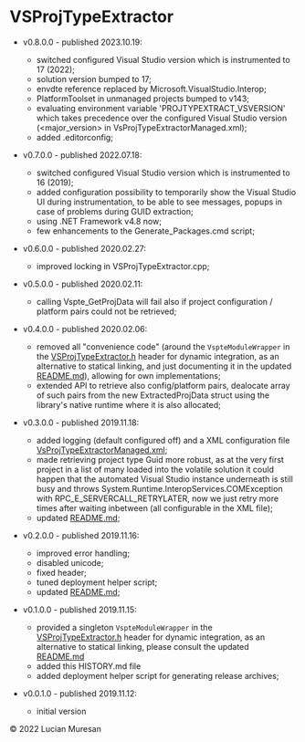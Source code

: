 # VSProjTypeExtractor

* v0.8.0.0 - published 2023.10.19:
    - switched configured Visual Studio version which is instrumented to 17 (2022);
    - solution version bumped to 17;
    - envdte reference replaced by Microsoft.VisualStudio.Interop;
    - PlatformToolset in unmanaged projects bumped to v143;
    - evaluating environment variable 'PROJTYPEXTRACT_VSVERSION' which takes precedence over the configured Visual Studio version (<major_version> in VsProjTypeExtractorManaged.xml);
    - added .editorconfig;

* v0.7.0.0 - published 2022.07.18:
    - switched configured Visual Studio version which is instrumented to 16 (2019);
    - added configuration possibility to temporarily show the Visual Studio UI during instrumentation, to be able to see messages,
    popups in case of problems during GUID extraction;
    - using .NET Framework v4.8 now;
    - few enhancements to the Generate_Packages.cmd script;

* v0.6.0.0 - published 2020.02.27:
    - improved locking in VSProjTypeExtractor.cpp;

* v0.5.0.0 - published 2020.02.11:
    - calling Vspte_GetProjData will fail also if project configuration / platform pairs could not be retrieved;

* v0.4.0.0 - published 2020.02.06:
    - removed all "convenience code" (around the `VspteModuleWrapper` in the
    [VSProjTypeExtractor.h](https://github.com/lucianm/VSProjTypeExtractor/blob/master/VSProjTypeExtractor/VSProjTypeExtractor.h)
    header for dynamic integration, as an alternative to statical linking, and just documenting it in the updated
    [README.md](https://github.com/lucianm/VSProjTypeExtractor/blob/master/README.md)), allowing for own implementations;
    - extended API to retrieve also config/platform pairs, dealocate array of such pairs from the new ExtractedProjData struct
    using the library's native runtime where it is also allocated;

* v0.3.0.0 - published 2019.11.18:
    - added logging (default configured off) and a XML configuration file [VsProjTypeExtractorManaged.xml](https://github.com/lucianm/VSProjTypeExtractor/blob/master/VSProjTypeExtractorManaged/VsProjTypeExtractorManaged.xml);
    - made retrieving project type Guid more robust, as at the very first project in a list of many loaded into the volatile
    solution it could happen that the automated Visual Studio instance underneath is still busy and throws
    System.Runtime.InteropServices.COMException with RPC_E_SERVERCALL_RETRYLATER, now we just retry more times after waiting
    inbetween (all configurable in the XML file);
    - updated [README.md](https://github.com/lucianm/VSProjTypeExtractor/blob/master/README.md);

* v0.2.0.0 - published 2019.11.16:
    - improved error handling;
    - disabled unicode;
    - fixed header;
    - tuned deployment helper script;
    - updated [README.md](https://github.com/lucianm/VSProjTypeExtractor/blob/master/README.md);

* v0.1.0.0 - published 2019.11.15:
    - provided a singleton `VspteModuleWrapper` in the
    [VSProjTypeExtractor.h](https://github.com/lucianm/VSProjTypeExtractor/blob/master/VSProjTypeExtractor/VSProjTypeExtractor.h)
    header for dynamic integration, as an alternative to statical linking, please consult the updated
    [README.md](https://github.com/lucianm/VSProjTypeExtractor/blob/master/README.md)
    - added this HISTORY.md file
    - added deployment helper script for generating release archives;

* v0.0.1.0 - published 2019.11.12:
    - initial version

© 2022 Lucian Muresan
